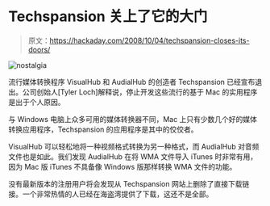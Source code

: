 # Techspansion 关上了它的大门

> 原文：<https://hackaday.com/2008/10/04/techspansion-closes-its-doors/>

![](img/1a91317604de72a707ca8defc219509d.png "nostalgia")

流行媒体转换程序 VisualHub 和 AudialHub 的创造者 Techspansion 已经宣布退出。公司创始人[Tyler Loch]解释说，停止开发这些流行的基于 Mac 的实用程序是出于个人原因。

与 Windows 电脑上众多可用的媒体转换器不同，Mac 上只有少数几个好的媒体转换应用程序，Techspansion 的应用程序是其中的佼佼者。

VisualHub 可以轻松地将一种视频格式转换为另一种格式，而 AudialHub 对音频文件也是如此。我们发现 AudialHub 在将 WMA 文件导入 iTunes 时非常有用，因为 Mac 版 iTunes 不具备像 Windows 版那样转换 WMA 文件的功能。

没有最新版本的注册用户将会发现从 Techspansion 网站上删除了直接下载链接。一个非常热情的人已经在海盗湾提供了下载，这还不是全部。